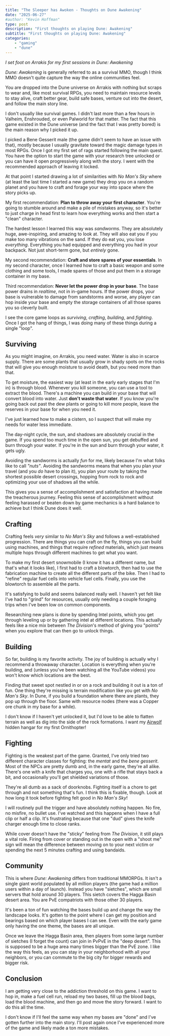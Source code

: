 ```yaml
---
title: "The Sleeper has Awoken - Thoughts on Dune Awakening"
date: "2025-06-27"
#author: "Kevin Hoffman"
type: post
description: "First thoughts on playing Dune: Awakening"
subtitle: "First thoughts on playing Dune: Awakening"
categories: 
    - "gaming"
    - "dune"
---
```

_I set foot on Arrakis for my first sessions in Dune: Awakening_

<!--more-->

_Dune: Awakening_ is generally referred to as a survival MMO, though I think MMO doesn't quite capture the way the online communities feel. 

You are dropped into the Dune universe on Arrakis with nothing but scraps to wear and, like most survival RPGs, you need to maintain resource levels to stay alive, craft better gear, build safe bases, venture out into the desert, and follow the main story line.

I don't usually like survival games. I didn't last more than a few hours in Valheim, Enshrouded, or even Palworld for that matter. The fact that this game existed in the Dune universe (and the fact that I was pretty bored) is the main reason why I picked it up.

I picked a Bene Gesserit male (the game didn't seem to have an issue with that), mostly because I usually gravitate toward the magic damage types in most RPGs. Once I got my first set of rags started following the main quest. You have the option to start the game with your research tree unlocked or you can have it open progressively along with the story. I went with the recommended approach of leaving it locked.

At that point I started drawing a lot of similarities with _No Man's Sky_ where (at least the last time I started a new game) they drop you on a random planet and you have to craft and forage your way into space where the story picks up.

My first recommendation: **Plan to throw away your first character**. You're going to stumble around and make a pile of mistakes anyway, so it's better to just charge in head first to learn how everything works and then start a "clean" character.

The hardest lesson I learned this way was _sandworms_. They are absolutely huge, awe-inspiring, and amazing to look at. They will also eat you if you make too many vibrations on the sand. If they do eat you, you lose _everything_. Everything you had equipped and everything you had in your backpack. Not just short-term gone, but _entirely_ gone.

My second recommendation: **Craft and store spares of your essentials**. In my second character, once I learned how to craft a basic weapon and some clothing and some tools, I made spares of those and put them in a storage container in my base. 

Third recommendation: **Never let the power drop in your base**. The base power drains in _realtime_, not in in-game hours. If the power drops, your base is vulnerable to damage from sandstorms and worse, any player can hop inside your base and empty the storage containers of all those spares you so cleverly built.

I see the core game loops as _surviving_, _crafting_, _building_, and _fighting_. Once I got the hang of things, I was doing many of these things during a single "loop".

## Surviving
As you might imagine, on Arrakis, you need water. Water is also in scarce supply. There are some plants that usually grow in shady spots on the rocks that will give you enough moisture to avoid death, but you need more than that. 

To get moisture, the easiest way (at least in the early early stages that I'm in) is through blood. Whenever you kill someone, you can use a tool to extract the blood. There's a machine you can build in your base that will convert blood into water. Just **don't waste that water**. If you know you're going back out past the dew plants or going to kill more people, leave the reserves in your base for when you need it.

I've just learned how to make a cistern, so I suspect that will make my needs for water less immediate.

The day-night cycle, the sun, and shadows are absolutely crucial in the game. If you spend too much time in the open sun, you get debuffed and burn through your water. If you're in the sun and burn through your water, it gets ugly.

Avoiding the sandworms is actually _fun_ for me, likely because I'm what folks like to call _"nuts"_. Avoiding the sandworms means that when you plan your travel (and you _do_ have to plan it), you plan your route by taking the shortest possible desert crossings, hopping from rock to rock and optimizing your use of shadows all the while.

This gives you a sense of accomplishment and satisfaction at having made the treacherous journey. Feeling this sense of accomplishment without feeling harassed or beaten down by game mechanics is a hard balance to achieve but I think Dune does it well.

## Crafting
Crafting feels _very_ similar to _No Man's Sky_ and follows a well-established progression. There are things you can craft on the fly, things you can build using machines, and things that require _refined_ materials, which just means multiple hops through different machines to get what you want.

To make my first desert snowmobile (I know it has a different name, but that's what it looks like), I first had to craft a blowtorch, then had to use the fabrication machine to create all the different parts of the bike. Then I had to "refine" regular fuel cells into vehicle fuel cells. Finally, you use the blowtorch to assemble all the parts.

It's satisfying to build and seems balanced really well. I haven't yet felt like I've had to "grind" for resources, usually only needing a couple foraging trips when I've been low on common components. 

Researching new plans is done by spending Intel points, which you get through leveling up or by gathering intel at different locations. This actually feels like a nice mix between _The Division_'s method of giving you "points" when you explore that can then go to unlock things.

## Building
So far, building is my favorite activity. The joy of building is actually why I recommend a throwaway character. Location is everything when you're building, and (unless you've been watching all the YouTube videos) you won't know which locations are the best. 

Finding that sweet spot nestled in or on a rock and building it out is a ton of fun. One thing they're missing is terrain modification like you get with _No Man's Sky_. In Dune, if you build a foundation where there are plants, they pop up through the floor. Same with resource nodes (there was a Copper ore chunk in my base for a while). 

I don't know if I haven't yet unlocked it, but I'd love to be able to flatten terrain as well as dig into the side of the rock formations. I want my [Airwolf](https://en.wikipedia.org/wiki/Airwolf) hidden hangar for my first Ornithopter!

## Fighting
Fighting is the weakest part of the game. Granted, I've only tried two different character classes for fighting: the _mentat_ and the _bene gesserit_. Most of the NPCs are pretty dumb and, in the early game, they're all alike. There's one with a knife that charges you, one with a rifle that stays back a bit, and occasionally you'll get shielded variations of those. 

They're all dumb as a sack of doorknobs. Fighting itself is a chore to get through and not something that's fun. I think this is fixable, though. Look at how long it took before fighting felt good in _No Man's Sky_!

I will routinely pull the trigger and have absolutely nothing happen. No fire, no misfire, no bullet use. I've watched and this happens when I have a full clip or half a clip. It's frustrating because that one "dud" gives the knife charger enough time to close ranks.

While cover doesn't have the "sticky" feeling from _The Division_, it still plays a vital role. Firing from cover or standing out in the open with a "shoot me" sign will mean the difference between moving on to your next victim or spending the next 5 minutes crafting and using bandaids.

## Community
This is where _Dune: Awakening_ differs from traditional MMORPGs. It isn't a single giant world populated by all million players (the game had a million users within a day of launch). Instead you have "sietches", which are small servers that hold around 30 players. This sietch covers the Hagga Basin desert area. You are PvE compatriots with those other 30 players.

It's been a ton of fun watching the bases build up and change the way the landscape looks. It's gotten to the point where I can get my position and bearings based on which player bases I can see. Even with the early game only having the one theme, the bases are all unique.

Once we leave the Hagga Basin area, then players from some large number of sietches (I forget the count) can join in PvPvE in the "deep desert". This is supposed to be a huge area many times bigger than the PvE zone. I like the way this feels, as you can stay in your neighborhood with all your neighbors, or you can commute to the big city for bigger rewards and bigger risk.

## Conclusion
I am getting very close to the addiction threshold on this game. I want to hop in, make a fuel cell run, reload my two bases, fill up the blood bags, load the blood machine, and then go and move the story forward. I want to do this all the time. 

I don't know if I'll feel the same way when my bases are "done" and I've gotten further into the main story. I'll post again once I've experienced more of the game and likely made a ton more mistakes.
